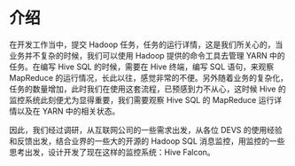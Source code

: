 # 介绍

在开发工作当中，提交 Hadoop 任务，任务的运行详情，这是我们所关心的，当业务并不复杂的时候，我们可以使用 Hadoop 提供的命令工具去管理 YARN 中的任务。在编写 Hive SQL 的时候，需要在 Hive 终端，编写 SQL 语句，来观察 MapReduce 的运行情况，长此以往，感觉非常的不便。另外随着业务的复杂化，任务的数量增加，此时我们在使用这套流程，已预感到力不从心，这时候 Hive 的监控系统此刻便尤为显得重要，我们需要观察 Hive SQL 的 MapReduce 运行详情以及在 YARN 中的相关状态。

因此，我们经过调研，从互联网公司的一些需求出发，从各位 DEVS 的使用经验和反馈出发，结合业界的一些大的开源的 Hadoop SQL 消息监控，用监控的一些思考出发，设计开发了现在这样的监控系统：Hive Falcon。
